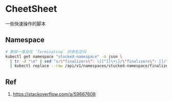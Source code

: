 # CheetSheet

一些快速操作的脚本

## Namespace

```sh
# 删除一直处在 `Terminating` 的命名空间
kubectl get namespace "stucked-namespace" -o json \
  | tr -d "\n" | sed "s/\"finalizers\": \[[^]]\+\]/\"finalizers\": []/" \
  | kubectl replace --raw /api/v1/namespaces/stucked-namespace/finalize -f -
```

## Ref

1. https://stackoverflow.com/a/59667608

